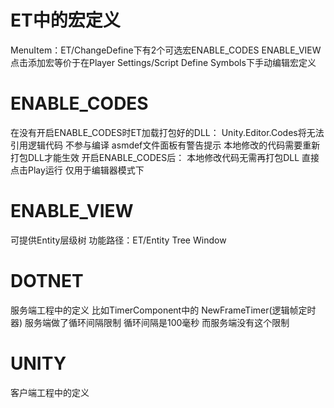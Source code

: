 # ET中的宏定义
MenuItem：ET/ChangeDefine下有2个可选宏ENABLE_CODES ENABLE_VIEW
点击添加宏等价于在Player Settings/Script Define Symbols下手动编辑宏定义

# ENABLE_CODES
在没有开启ENABLE_CODES时ET加载打包好的DLL：
    Unity.Editor.Codes将无法引用逻辑代码 不参与编译 asmdef文件面板有警告提示
    本地修改的代码需要重新打包DLL才能生效
开启ENABLE_CODES后：
    本地修改代码无需再打包DLL 直接点击Play运行
    仅用于编辑器模式下

# ENABLE_VIEW
可提供Entity层级树 功能路径：ET/Entity Tree Window

# DOTNET
服务端工程中的定义
比如TimerComponent中的 NewFrameTimer(逻辑帧定时器)
    服务端做了循环间隔限制 循环间隔是100毫秒 而服务端没有这个限制

# UNITY
客户端工程中的定义